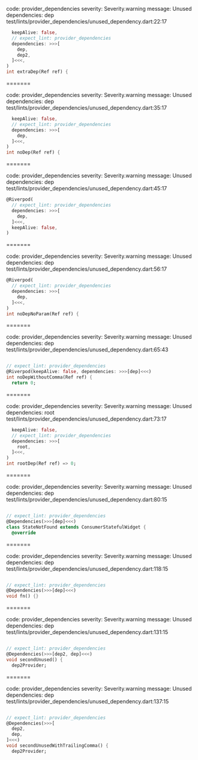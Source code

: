 code: provider_dependencies
severity: Severity.warning
message: Unused dependencies: dep
test/lints/provider_dependencies/unused_dependency.dart:22:17

```dart
  keepAlive: false,
  // expect_lint: provider_dependencies
  dependencies: >>>[
    dep,
    dep2,
  ]<<<,
)
int extraDep(Ref ref) {
```

=======

code: provider_dependencies
severity: Severity.warning
message: Unused dependencies: dep
test/lints/provider_dependencies/unused_dependency.dart:35:17

```dart
  keepAlive: false,
  // expect_lint: provider_dependencies
  dependencies: >>>[
    dep,
  ]<<<,
)
int noDep(Ref ref) {
```

=======

code: provider_dependencies
severity: Severity.warning
message: Unused dependencies: dep
test/lints/provider_dependencies/unused_dependency.dart:45:17

```dart
@Riverpod(
  // expect_lint: provider_dependencies
  dependencies: >>>[
    dep,
  ]<<<,
  keepAlive: false,
)
```

=======

code: provider_dependencies
severity: Severity.warning
message: Unused dependencies: dep
test/lints/provider_dependencies/unused_dependency.dart:56:17

```dart
@Riverpod(
  // expect_lint: provider_dependencies
  dependencies: >>>[
    dep,
  ]<<<,
)
int noDepNoParam(Ref ref) {
```

=======

code: provider_dependencies
severity: Severity.warning
message: Unused dependencies: dep
test/lints/provider_dependencies/unused_dependency.dart:65:43

```dart

// expect_lint: provider_dependencies
@Riverpod(keepAlive: false, dependencies: >>>[dep]<<<)
int noDepWithoutComma(Ref ref) {
  return 0;
```

=======

code: provider_dependencies
severity: Severity.warning
message: Unused dependencies: root
test/lints/provider_dependencies/unused_dependency.dart:73:17

```dart
  keepAlive: false,
  // expect_lint: provider_dependencies
  dependencies: >>>[
    root,
  ]<<<,
)
int rootDep(Ref ref) => 0;
```

=======

code: provider_dependencies
severity: Severity.warning
message: Unused dependencies: dep
test/lints/provider_dependencies/unused_dependency.dart:80:15

```dart

// expect_lint: provider_dependencies
@Dependencies(>>>[dep]<<<)
class StateNotFound extends ConsumerStatefulWidget {
  @override
```

=======

code: provider_dependencies
severity: Severity.warning
message: Unused dependencies: dep
test/lints/provider_dependencies/unused_dependency.dart:118:15

```dart

// expect_lint: provider_dependencies
@Dependencies(>>>[dep]<<<)
void fn() {}

```

=======

code: provider_dependencies
severity: Severity.warning
message: Unused dependencies: dep
test/lints/provider_dependencies/unused_dependency.dart:131:15

```dart

// expect_lint: provider_dependencies
@Dependencies(>>>[dep2, dep]<<<)
void secondUnused() {
  dep2Provider;
```

=======

code: provider_dependencies
severity: Severity.warning
message: Unused dependencies: dep
test/lints/provider_dependencies/unused_dependency.dart:137:15

```dart

// expect_lint: provider_dependencies
@Dependencies(>>>[
  dep2,
  dep,
]<<<)
void secondUnusedWithTrailingComma() {
  dep2Provider;
```
